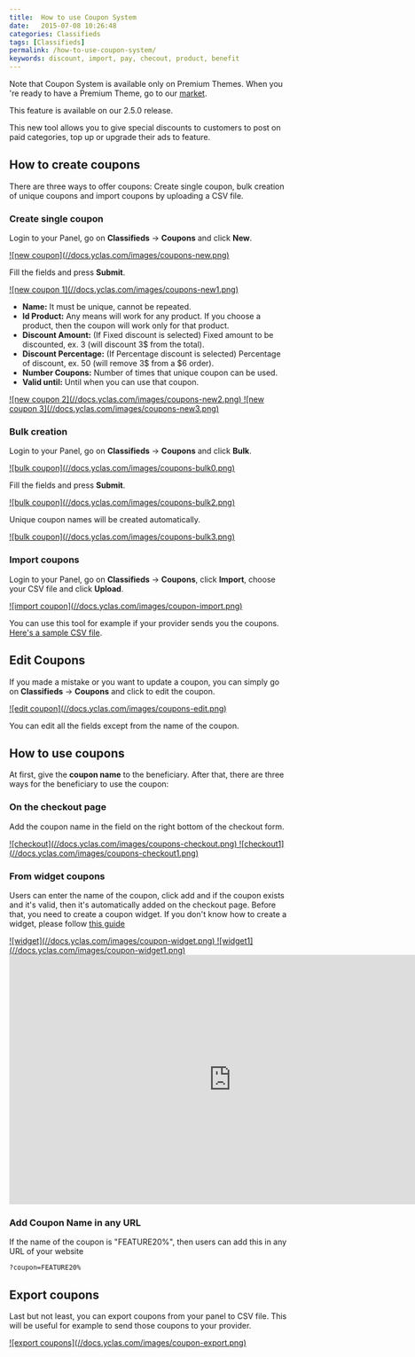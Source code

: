 ```yaml
---
title:  How to use Coupon System
date:   2015-07-08 10:26:48
categories: Classifieds
tags: [Classifieds]
permalink: /how-to-use-coupon-system/
keywords: discount, import, pay, checout, product, benefit
---
```

Note that Coupon System is available only on Premium Themes. When you 're ready to have a Premium Theme, go to our [market](https://selfhosted.yclas.com/).

<div class="alert alert-warning">
<strong><i class="glyphicon glyphicon-warning-sign"></i> </strong> This feature is available on our 2.5.0 release.
</div>

This new tool allows you to give special discounts to customers to post on paid categories, top up or upgrade their ads to feature. 

## How to create coupons

There are three ways to offer coupons: Create single coupon, bulk creation of unique coupons and import coupons by uploading a CSV file. 

### Create single coupon

Login to your Panel, go on **Classifieds** -> **Coupons** and click **New**. 

<a href="{{ site.baseurl }}/images/coupons-new.png" class="thumbnail gallery-item" data-gallery>
![new coupon](//docs.yclas.com/images/coupons-new.png)
</a>

Fill the fields and press **Submit**.

<a href="{{ site.baseurl }}/images/coupons-new1.png" class="thumbnail gallery-item" data-gallery>
![new coupon 1](//docs.yclas.com/images/coupons-new1.png)
</a>

+ **Name:** It must be unique, cannot be repeated.
+ **Id Product:** Any means will work for any product. If you choose a product, then the coupon will work only for that product.
+ **Discount Amount:** (If Fixed discount is selected) Fixed amount to be discounted, ex. 3 (will discount 3$ from the total).
+ **Discount Percentage:** (If Percentage discount is selected) Percentage of discount, ex. 50 (will remove 3$ from a $6 order).
+ **Number Coupons:** Number of times that unique coupon can be used.
+ **Valid until:** Until when you can use that coupon.

<a href="{{ site.baseurl }}/images/coupons-new2.png" class="thumbnail gallery-item" data-gallery>
![new coupon 2](//docs.yclas.com/images/coupons-new2.png)
</a>

<a href="{{ site.baseurl }}/images/coupons-new3.png" class="thumbnail gallery-item" data-gallery>
![new coupon 3](//docs.yclas.com/images/coupons-new3.png)
</a>

### Bulk creation

Login to your Panel, go on **Classifieds** -> **Coupons** and click **Bulk**. 

<a href="{{ site.baseurl }}/images/coupons-bulk0.png" class="thumbnail gallery-item" data-gallery>
![bulk coupon](//docs.yclas.com/images/coupons-bulk0.png)
</a>

Fill the fields and press **Submit**.

<a href="{{ site.baseurl }}/images/coupons-bulk2.png" class="thumbnail gallery-item" data-gallery>
![bulk coupon](//docs.yclas.com/images/coupons-bulk2.png)
</a>

Unique coupon names will be created automatically.

<a href="{{ site.baseurl }}/images/coupons-bulk3.png" class="thumbnail gallery-item" data-gallery>
![bulk coupon](//docs.yclas.com/images/coupons-bulk3.png)
</a>

### Import coupons

Login to your Panel, go on **Classifieds** -> **Coupons**, click **Import**, choose your CSV file and click **Upload**. 

<a href="{{ site.baseurl }}/images/coupon-import.png" class="thumbnail gallery-item" data-gallery>
![import coupon](//docs.yclas.com/images/coupon-import.png)
</a>

You can use this tool for example if your provider sends you the coupons. [Here's a sample CSV file](https://cdn.rawgit.com/yclas/yclas/master/install/samples/import/coupons.csv).

## Edit Coupons

If you made a mistake or you want to update a coupon, you can simply go on **Classifieds** -> **Coupons** and click to edit the coupon. 

<a href="{{ site.baseurl }}/images/coupons-edit.png" class="thumbnail gallery-item" data-gallery>
![edit coupon](//docs.yclas.com/images/coupons-edit.png)
</a>

You can edit all the fields except from the name of the coupon.


## How to use coupons

At first, give the **coupon name** to the beneficiary. After that, there are three ways for the beneficiary to use the coupon:

### On the checkout page

Add the coupon name in the field on the right bottom of the checkout form.

<a href="{{ site.baseurl }}/images/coupons-checkout.png" class="thumbnail gallery-item" data-gallery>
![checkout](//docs.yclas.com/images/coupons-checkout.png)
</a>

<a href="{{ site.baseurl }}/images/coupons-checkout1.png" class="thumbnail gallery-item" data-gallery>
![checkout1](//docs.yclas.com/images/coupons-checkout1.png)
</a>

### From widget coupons

Users can enter the name of the coupon, click add and if the coupon exists and it's valid, then it's automatically added on the checkout page. Before that, you need to create a coupon widget. If you don't know how to create a widget, please follow [this guide]({{site.baseurl}}/overview-of-widgets)

<a href="{{ site.baseurl }}/images/coupon-widget.png" class="thumbnail gallery-item" data-gallery>
![widget](//docs.yclas.com/images/coupon-widget.png)
</a>

<a href="{{ site.baseurl }}/images/coupon-widget1.png" class="thumbnail gallery-item" data-gallery>
![widget1](//docs.yclas.com/images/coupon-widget1.png)
</a>

<iframe width="800" height="450" src="https://www.youtube.com/embed/zmZzakXl3xA" frameborder="0" allowfullscreen></iframe>

### Add Coupon Name in any URL

If the name of the coupon is "FEATURE20%", then users can add this in any URL of your website 

    ?coupon=FEATURE20%


## Export coupons

Last but not least, you can export coupons from your panel to CSV file. This will be useful for example to send those coupons to your provider.

<a href="{{ site.baseurl }}/images/coupon-export.png" class="thumbnail gallery-item" data-gallery>
![export coupons](//docs.yclas.com/images/coupon-export.png)
</a>

